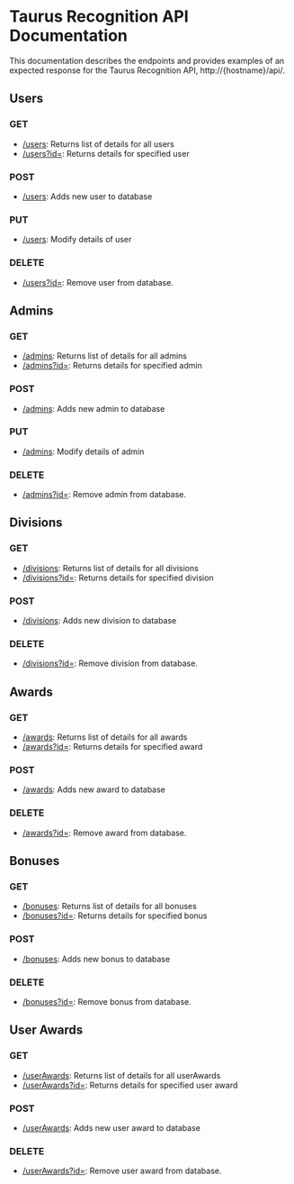 # Taurus Recognition API Documentation

This documentation describes the endpoints and provides examples of an expected response for the Taurus Recognition API, http://{hostname}/api/.

## Users

### GET
- [/users](https://github.com/CS467Win17Taurus/taurusrecognition/tree/master/documentation/users/getList.md): Returns list of details for all users
- [/users?id=](https://github.com/CS467Win17Taurus/taurusrecognition/tree/master/documentation/users/getUser.md): Returns details for specified user

### POST
- [/users](https://github.com/CS467Win17Taurus/taurusrecognition/tree/master/documentation/users/post.md): Adds new user to database

### PUT
- [/users](https://github.com/CS467Win17Taurus/taurusrecognition/tree/master/documentation/users/put.md): Modify details of user

### DELETE
- [/users?id=](https://github.com/CS467Win17Taurus/taurusrecognition/tree/master/documentation/users/delete.md): Remove user from database.


## Admins

### GET
- [/admins](https://github.com/CS467Win17Taurus/taurusrecognition/tree/master/documentation/admins/getList.md): Returns list of details for all admins
- [/admins?id=](https://github.com/CS467Win17Taurus/taurusrecognition/tree/master/documentation/admins/getAdmin.md): Returns details for specified admin

### POST
- [/admins](https://github.com/CS467Win17Taurus/taurusrecognition/tree/master/documentation/admins/post.md): Adds new admin to database

### PUT
- [/admins](https://github.com/CS467Win17Taurus/taurusrecognition/tree/master/documentation/admins/put.md): Modify details of admin

### DELETE
- [/admins?id=](https://github.com/CS467Win17Taurus/taurusrecognition/tree/master/documentation/admins/delete.md): Remove admin from database.


## Divisions

### GET
- [/divisions](https://github.com/CS467Win17Taurus/taurusrecognition/tree/master/documentation/divisions/getList.md): Returns list of details for all divisions
- [/divisions?id=](https://github.com/CS467Win17Taurus/taurusrecognition/tree/master/documentation/divisions/getDivision.md): Returns details for specified division

### POST
- [/divisions](https://github.com/CS467Win17Taurus/taurusrecognition/tree/master/documentation/divisions/post.md): Adds new division to database

### DELETE
- [/divisions?id=](https://github.com/CS467Win17Taurus/taurusrecognition/tree/master/documentation/divisions/delete.md): Remove division from database.


## Awards

### GET
- [/awards](https://github.com/CS467Win17Taurus/taurusrecognition/tree/master/documentation/awards/getList.md): Returns list of details for all awards
- [/awards?id=](https://github.com/CS467Win17Taurus/taurusrecognition/tree/master/documentation/awards/getAward.md): Returns details for specified award

### POST
- [/awards](https://github.com/CS467Win17Taurus/taurusrecognition/tree/master/documentation/awards/post.md): Adds new award to database

### DELETE
- [/awards?id=](https://github.com/CS467Win17Taurus/taurusrecognition/tree/master/documentation/awards/delete.md): Remove award from database.


## Bonuses

### GET
- [/bonuses](https://github.com/CS467Win17Taurus/taurusrecognition/tree/master/documentation/bonuses/getList.md): Returns list of details for all bonuses
- [/bonuses?id=](https://github.com/CS467Win17Taurus/taurusrecognition/tree/master/documentation/bonuses/getBonus.md): Returns details for specified bonus

### POST
- [/bonuses](https://github.com/CS467Win17Taurus/taurusrecognition/tree/master/documentation/bonuses/post.md): Adds new bonus to database

### DELETE
- [/bonuses?id=](https://github.com/CS467Win17Taurus/taurusrecognition/tree/master/documentation/bonuses/delete.md): Remove bonus from database.


## User Awards

### GET
- [/userAwards](https://github.com/CS467Win17Taurus/taurusrecognition/tree/master/documentation/userAwards/getList.md): Returns list of details for all userAwards
- [/userAwards?id=](https://github.com/CS467Win17Taurus/taurusrecognition/tree/master/documentation/userAwards/getBonus.md): Returns details for specified user award

### POST
- [/userAwards](https://github.com/CS467Win17Taurus/taurusrecognition/tree/master/documentation/userAwards/post.md): Adds new user award to database

### DELETE
- [/userAwards?id=](https://github.com/CS467Win17Taurus/taurusrecognition/tree/master/documentation/userAwards/delete.md): Remove user award from database.